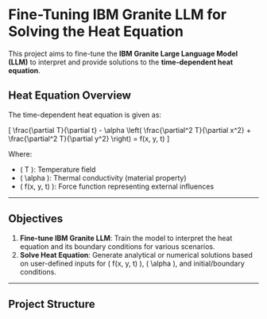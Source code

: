 # Fine-Tuning IBM Granite LLM for Solving the Heat Equation

This project aims to fine-tune the **IBM Granite Large Language Model (LLM)** to interpret and provide solutions to the **time-dependent heat equation**.

## Heat Equation Overview

The time-dependent heat equation is given as:

\[
\frac{\partial T}{\partial t} - \alpha \left( \frac{\partial^2 T}{\partial x^2} + \frac{\partial^2 T}{\partial y^2} \right) = f(x, y, t)
\]

Where:
- \( T \): Temperature field
- \( \alpha \): Thermal conductivity (material property)
- \( f(x, y, t) \): Force function representing external influences

---

## Objectives

1. **Fine-tune IBM Granite LLM**: Train the model to interpret the heat equation and its boundary conditions for various scenarios.
2. **Solve Heat Equation**: Generate analytical or numerical solutions based on user-defined inputs for \( f(x, y, t) \), \( \alpha \), and initial/boundary conditions.

---

## Project Structure

